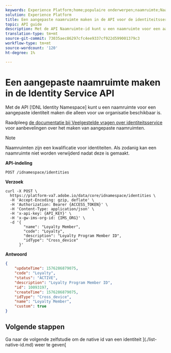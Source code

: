 ```yaml
---
keywords: Experience Platform;home;populaire onderwerpen;naamruimte;Naamruimte;naamruimten;Naamruimten;Naamruimte;Naamruimte;Identiteitsnaamruimte;Identiteit;Identiteit
solution: Experience Platform
title: Een aangepaste naamruimte maken in de API voor de identiteitsservice
topic: API guide
description: Met de API Naamruimte-id kunt u een naamruimte voor een aangepaste identiteit maken die alleen voor uw organisatie beschikbaar is.
translation-type: tm+mt
source-git-commit: 73035aec86297cfc4ee9337cf922d599001379c3
workflow-type: tm+mt
source-wordcount: '120'
ht-degree: 1%

---
```



# Een aangepaste naamruimte maken in de Identity Service API

Met de API [!DNL Identity Namespace] kunt u een naamruimte voor een aangepaste identiteit maken die alleen voor uw organisatie beschikbaar is.

Raadpleeg [de documentatie bij Veelgestelde vragen over identiteitsservice](../troubleshooting-guide.md) voor aanbevelingen over het maken van aangepaste naamruimten.

>[!NOTE]
>
>Naamruimten zijn een kwalificatie voor identiteiten. Als zodanig kan een naamruimte niet worden verwijderd nadat deze is gemaakt.

**API-indeling**

```http
POST /idnamespace/identities
```

**Verzoek**

```shell
curl -X POST \
  https://platform-va7.adobe.io/data/core/idnamespace/identities \
  -H 'Accept-Encoding: gzip, deflate' \
  -H 'Authorization: Bearer {ACCESS_TOKEN}' \
  -H 'Content-Type: application/json' \
  -H 'x-api-key: {API_KEY}' \
  -H 'x-gw-ims-org-id: {IMS_ORG}' \
  -d '{
        "name": "Loyalty Member",
        "code": "Loyalty",
        "description": "Loyalty Program Member ID",
        "idType": "Cross_device"
      }'
```

**Antwoord**

```json
{
    "updateTime": 1576286879075,
    "code": "Loyalty",
    "status": "ACTIVE",
    "description": "Loyalty Program Member ID",
    "id": 10093197,
    "createTime": 1576286879075,
    "idType": "Cross_device",
    "name": "Loyalty Member",
    "custom": true
}
```

## Volgende stappen

Ga naar de volgende zelfstudie om de native id van een identiteit ](./list-native-id.md) weer te geven[